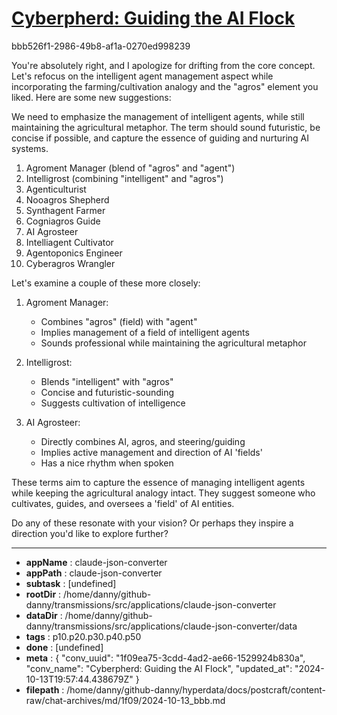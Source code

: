 # [Cyberpherd: Guiding the AI Flock](https://claude.ai/chat/1f09ea75-3cdd-4ad2-ae66-1529924b830a)

bbb526f1-2986-49b8-af1a-0270ed998239

 You're absolutely right, and I apologize for drifting from the core concept. Let's refocus on the intelligent agent management aspect while incorporating the farming/cultivation analogy and the "agros" element you liked. Here are some new suggestions:

<antThinking>We need to emphasize the management of intelligent agents, while still maintaining the agricultural metaphor. The term should sound futuristic, be concise if possible, and capture the essence of guiding and nurturing AI systems.</antThinking>

1. Agroment Manager (blend of "agros" and "agent")
2. Intelligrost (combining "intelligent" and "agros")
3. Agenticulturist
4. Nooagros Shepherd
5. Synthagent Farmer
6. Cogniagros Guide
7. AI Agrosteer
8. Intelliagent Cultivator
9. Agentoponics Engineer
10. Cyberagros Wrangler

Let's examine a couple of these more closely:

1. Agroment Manager:
   - Combines "agros" (field) with "agent"
   - Implies management of a field of intelligent agents
   - Sounds professional while maintaining the agricultural metaphor

2. Intelligrost:
   - Blends "intelligent" with "agros"
   - Concise and futuristic-sounding
   - Suggests cultivation of intelligence

3. AI Agrosteer:
   - Directly combines AI, agros, and steering/guiding
   - Implies active management and direction of AI 'fields'
   - Has a nice rhythm when spoken

These terms aim to capture the essence of managing intelligent agents while keeping the agricultural analogy intact. They suggest someone who cultivates, guides, and oversees a 'field' of AI entities.

Do any of these resonate with your vision? Or perhaps they inspire a direction you'd like to explore further?

---

* **appName** : claude-json-converter
* **appPath** : claude-json-converter
* **subtask** : [undefined]
* **rootDir** : /home/danny/github-danny/transmissions/src/applications/claude-json-converter
* **dataDir** : /home/danny/github-danny/transmissions/src/applications/claude-json-converter/data
* **tags** : p10.p20.p30.p40.p50
* **done** : [undefined]
* **meta** : {
  "conv_uuid": "1f09ea75-3cdd-4ad2-ae66-1529924b830a",
  "conv_name": "Cyberpherd: Guiding the AI Flock",
  "updated_at": "2024-10-13T19:57:44.438679Z"
}
* **filepath** : /home/danny/github-danny/hyperdata/docs/postcraft/content-raw/chat-archives/md/1f09/2024-10-13_bbb.md